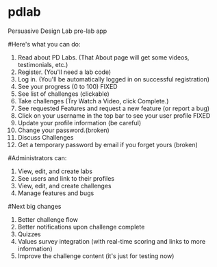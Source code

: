 pdlab
=====

Persuasive Design Lab pre-lab app

#Here's what you can do:
1. Read about PD Labs. (That About page will get some videos, testimonials, etc.)
2. Register.  (You'll need a lab code)
3. Log in. (You'll be automatically logged in on successful registration)
4. See your progress (0 to 100) FIXED
5. See list of challenges (clickable)
6. Take challenges (Try Watch a Video, click Complete.)
7. See requested Features and request a new feature (or report a bug)
8. Click on your username in the top bar to see your user profile FIXED
9. Update your profile information (be careful)
10. Change your password.(broken)
11. Discuss Challenges
12. Get a temporary password by email if you forget yours (broken)

#Administrators can:
1. View, edit, and create labs
2. See users and link to their profiles
3. View, edit, and create challenges
4. Manage features and bugs

#Next big changes
1. Better challenge flow
2. Better notifications upon challenge complete
3. Quizzes
4. Values survey integration (with real-time scoring and links to more information)
5. Improve the challenge content (it's just for testing now)

